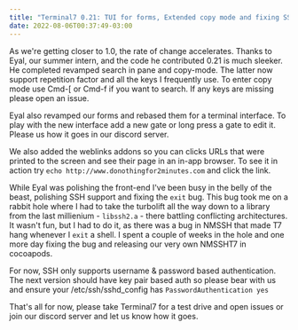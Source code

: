 ```yaml
---
title: "Terminal7 0.21: TUI for forms, Extended copy mode and fixing SSH"
date: 2022-08-06T00:37:49-03:00
---
```


As we're getting closer to 1.0, the rate of change accelerates.
Thanks to Eyal, our summer intern, and the code he contributed 
0.21 is much sleeker. He completed revamped search in pane and copy-mode.
The latter now support repetition factor and all the keys I frequently use.
To enter copy mode use Cmd-[ or Cmd-f if you want to search.
If any keys are missing please open an issue.

Eyal also revamped our forms and rebased them for a terminal interface.
To play with the new interface add a new gate or long press a gate to edit it.
Please us how it goes in our discord server.

We also added the weblinks addons so you can clicks URLs that were printed to
the screen and see their page in an in-app browser.
To see it in action try `echo http://www.donothingfor2minutes.com` and click
the link.

While Eyal was polishing the front-end I've been busy in the belly of the beast,
polishing SSH support and fixing the `exit` bug.
This bug took me on a rabbit hole where I had to take the turbolift all 
the way down to
a library from the last millienium - `libssh2.a` - there battling conflicting
architectures. It wasn't fun, but I had to do it, as there was a bug in NMSSH
that made T7 hang whenever I `exit` a shell. I spent a couple of weeks in the
hole and one more day fixing the bug and releasing our very own NMSSHT7 in
cocoapods.

For now, SSH only supports username & password based authentication.
The next version should have key pair based auth so please bear with us
and ensure your /etc/ssh/sshd_config has `PasswordAuthentication yes`

That's all for now, please take Terminal7 for a test drive and open issues or
join our discord server and let us know how it goes.
